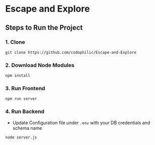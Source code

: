 # Escape and Explore

## Steps to Run the Project

### 1. Clone

```
git clone https://github.com/codophilic/Escape-and-Explore
```

### 2. Download Node Modules

```
npm install
```
### 3. Run Frontend

```
npm run server
```

### 4. Run Backend

- Update Configuration file under `.env` with your DB credentials and schema name

```
node server.js
```

